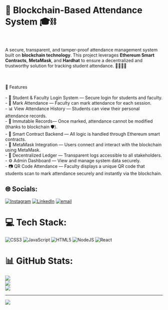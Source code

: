 # 📒 Blockchain-Based Attendance System 🎓⛓️
<br><br>A secure, transparent, and tamper-proof attendance management system built on **blockchain technology**. This project leverages **Ethereum Smart Contracts**, **MetaMask**, and **Hardhat** to ensure a decentralized and trustworthy solution for tracking student attendance. 👨‍🎓👩‍🏫<br><br><br><br>🚀 Features<br><br>- 🔐 Student & Faculty Login System — Secure login for students and faculty.<br>- 📅 Mark Attendance — Faculty can mark attendance for each session.<br>- 📊 View Attendance History — Students can view their personal attendance records.<br>- 🧾 Immutable Records— Once marked, attendance cannot be modified (thanks to blockchain 🛡️).<br>- 🧠 Smart Contract Backend — All logic is handled through Ethereum smart contracts.<br>- 💼 MetaMask Integration — Users connect and interact with the blockchain using MetaMask.<br>- 📜 Decentralized Ledger — Transparent logs accessible to all stakeholders.<br>- ⚙️ Admin Dashboard — View and manage system data securely.<br> - 📷 QR Code Attendance — Faculty displays a unique QR code that students scan to mark attendance securely and instantly via the blockchain.<br>


## 🌐 Socials:
[![Instagram](https://img.shields.io/badge/Instagram-%23E4405F.svg?logo=Instagram&logoColor=white)](https://instagram.com/raziba_aziz) [![LinkedIn](https://img.shields.io/badge/LinkedIn-%230077B5.svg?logo=linkedin&logoColor=white)](https://linkedin.com/in/www.linkedin.com/in/raziba-aziz-651096328) [![email](https://img.shields.io/badge/Email-D14836?logo=gmail&logoColor=white)](mailto:razibaaziz04@gmail.com) 

# 💻 Tech Stack:
![CSS3](https://img.shields.io/badge/css3-%231572B6.svg?style=for-the-badge&logo=css3&logoColor=white) ![JavaScript](https://img.shields.io/badge/javascript-%23323330.svg?style=for-the-badge&logo=javascript&logoColor=%23F7DF1E) ![HTML5](https://img.shields.io/badge/html5-%23E34F26.svg?style=for-the-badge&logo=html5&logoColor=white) ![NodeJS](https://img.shields.io/badge/node.js-6DA55F?style=for-the-badge&logo=node.js&logoColor=white) ![React](https://img.shields.io/badge/react-%2320232a.svg?style=for-the-badge&logo=react&logoColor=%2361DAFB)
# 📊 GitHub Stats:
![](https://github-readme-stats.vercel.app/api?username=attendance-system&theme=gruvbox_light&hide_border=false&include_all_commits=false&count_private=false)<br/>
![](https://nirzak-streak-stats.vercel.app/?user=attendance-system&theme=gruvbox_light&hide_border=false)<br/>
![](https://github-readme-stats.vercel.app/api/top-langs/?username=attendance-system&theme=gruvbox_light&hide_border=false&include_all_commits=false&count_private=false&layout=compact)

---
[![](https://visitcount.itsvg.in/api?id=attendance-system&icon=0&color=0)](https://visitcount.itsvg.in)

<!-- Proudly created with GPRM ( https://gprm.itsvg.in ) -->
